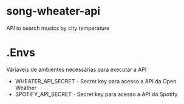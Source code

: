 # song-wheater-api
API to search musics by city temperature

# .Envs
Váriaveis de ambientes necessárias para executar a API

- WHEATER_API_SECRET - Secret key para acesso a API da Open Weather
- SPOTIFY_API_SECRET - Secret key para acesso a API do Spotify


